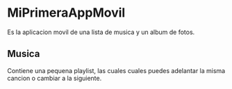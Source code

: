 # MiPrimeraAppMovil
Es la aplicacion movil de una lista de musica y un album de fotos.

## Musica
Contiene una pequena playlist, las cuales cuales puedes adelantar la misma cancion o cambiar a la siguiente.
